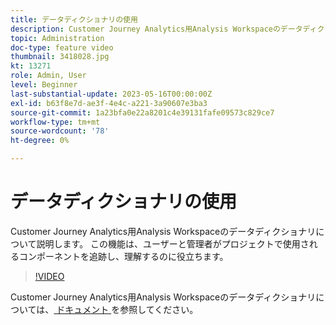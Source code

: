 ```yaml
---
title: データディクショナリの使用
description: Customer Journey Analytics用Analysis Workspaceのデータディクショナリについて説明します。 この機能は、ユーザーと管理者がプロジェクトで使用されるコンポーネントを追跡し、理解するのに役立ちます。 
topic: Administration
doc-type: feature video
thumbnail: 3418028.jpg
kt: 13271
role: Admin, User
level: Beginner
last-substantial-update: 2023-05-16T00:00:00Z
exl-id: b63f8e7d-ae3f-4e4c-a221-3a90607e3ba3
source-git-commit: 1a23bfa0e22a8201c4e39131fafe09573c829ce7
workflow-type: tm+mt
source-wordcount: '78'
ht-degree: 0%

---
```


# データディクショナリの使用

Customer Journey Analytics用Analysis Workspaceのデータディクショナリについて説明します。 この機能は、ユーザーと管理者がプロジェクトで使用されるコンポーネントを追跡し、理解するのに役立ちます。 

>[!VIDEO](https://video.tv.adobe.com/v/3418028/?quality=12&learn=on)

Customer Journey Analytics用Analysis Workspaceのデータディクショナリについては、[ ドキュメント ](https://experienceleague.adobe.com/docs/analytics-platform/using/cja-components/data-dictionary/data-dictionary-overview.html) を参照してください。
